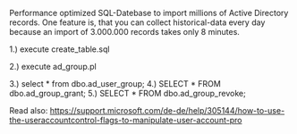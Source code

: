Performance optimized SQL-Datebase to import millions of Active Directory records.
One feature is, that you can collect historical-data every day because an import of 3.000.000 records takes only 8 minutes.

1.) execute create_table.sql

2.) execute ad_group.pl

3.) select * from dbo.ad_user_group;
4.) SELECT * FROM dbo.ad_group_grant;
5.) SELECT * FROM dbo.ad_group_revoke;

Read also:
https://support.microsoft.com/de-de/help/305144/how-to-use-the-useraccountcontrol-flags-to-manipulate-user-account-pro
